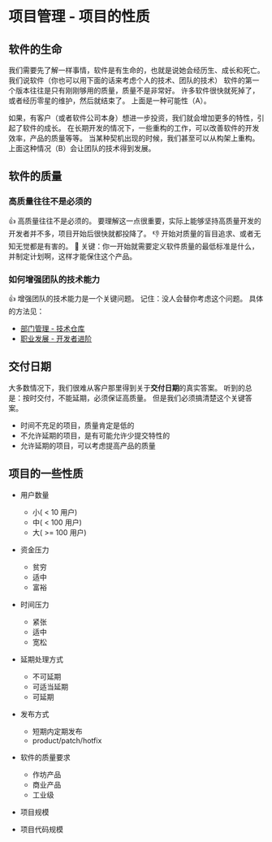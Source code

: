 # 项目管理 - 项目的性质

## 软件的生命

我们需要先了解一样事情，软件是有生命的，也就是说她会经历生、成长和死亡。
我们说软件（你也可以用下面的话来考虑个人的技术、团队的技术）
软件的第一个版本往往是只有刚刚够用的质量，质量不是非常好。
许多软件很快就死掉了，或者经历零星的维护，然后就结束了。
上面是一种可能性（A）。

如果，有客户（或者软件公司本身）想进一步投资，我们就会增加更多的特性，引起了软件的成长。
在长期开发的情况下，一些重构的工作，可以改善软件的开发效率，产品的质量等等。
当某种契机出现的时候，我们甚至可以从构架上重构。
上面这种情况（B）会让团队的技术得到发展。

## 软件的质量
### 高质量往往不是必须的
:+1: 高质量往往不是必须的。
要理解这一点很重要，实际上能够坚持高质量开发的开发者并不多，项目开始后很快就都投降了。
:-1: 开始对质量的盲目追求、或者无知无觉都是有害的。
:key: 关键：你一开始就需要定义软件质量的最低标准是什么，并制定计划啊，这样才能保住这个产品。

### 如何增强团队的技术能力
:+1: 增强团队的技术能力是一个关键问题。
记住：没人会替你考虑这个问题。
具体的方法见：
- [部门管理 - 技术仓库](../tips/technique-repository.md)
- [职业发展 - 开发者进阶](../tips/career-path.md)

## 交付日期
大多数情况下，我们很难从客户那里得到关于**交付日期**的真实答案。
听到的总是：按时交付，不能延期，必须保证高质量。
但是我们必须搞清楚这个关键答案。
- 时间不充足的项目，质量肯定是低的
- 不允许延期的项目，是有可能允许少提交特性的
- 允许延期的项目，可以考虑提高产品的质量

## 项目的一些性质
- 用户数量
  - 小( < 10 用户)
  - 中( < 100 用户)
  - 大( >= 100 用户)

- 资金压力
  - 贫穷
  - 适中
  - 富裕

- 时间压力
  - 紧张
  - 适中
  - 宽松
  
- 延期处理方式
  - 不可延期
  - 可适当延期
  - 可延期

- 发布方式
  - 短期内定期发布
  - product/patch/hotfix

- 软件的质量要求
  - 作坊产品
  - 商业产品
  - 工业级

- 项目规模
- 项目代码规模

